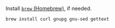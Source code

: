 Install [`brew` (Homebrew)](https://brew.sh/), if needed.

```shell
brew install curl gnupg gnu-sed gettext
```

